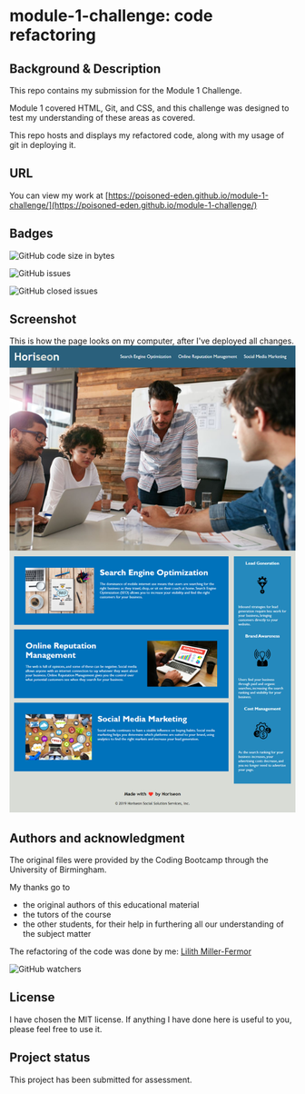 # module-1-challenge: code refactoring

## Background & Description

This repo contains my submission for the Module 1 Challenge.  

Module 1 covered HTML, Git, and CSS, and this challenge was designed to test my understanding of these areas as covered.

This repo hosts and displays my refactored code, along with my usage of git in deploying it.

## URL
You can view my work at [https://poisoned-eden.github.io/module-1-challenge/](https://poisoned-eden.github.io/module-1-challenge/)

## Badges

![GitHub code size in bytes](https://img.shields.io/github/languages/code-size/poisoned-eden/module-1-challenge)

![GitHub issues](https://img.shields.io/github/issues/poisoned-eden/module-1-challenge)

![GitHub closed issues](https://img.shields.io/github/issues-closed/poisoned-eden/module-1-challenge)

## Screenshot
This is how the page looks on my computer, after I've deployed all changes.
![Horiseon page showing ](./assets/images/capture-horiseon-page.png)

## Authors and acknowledgment
The original files were provided by the Coding Bootcamp through the University of Birmingham.  

My thanks go to
- the original authors of this educational material
- the tutors of the course
- the other students, for their help in furthering all our understanding of the subject matter

The refactoring of the code was done by me: [Lilith Miller-Fermor](https://github.com/poisoned-eden) 

![GitHub watchers](https://img.shields.io/github/watchers/poisoned-eden/module-1-challenge?style=social)

## License
I have chosen the MIT license.  If anything I have done here is useful to you, please feel free to use it.

## Project status
This project has been submitted for assessment.